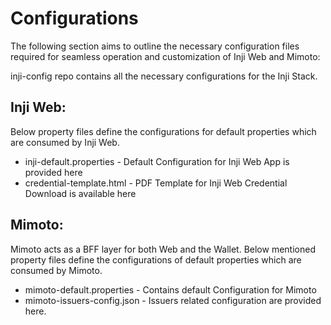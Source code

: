 # Configurations

The following section aims to outline the necessary configuration files required for seamless operation and customization of Inji Web and Mimoto:

inji-config repo contains all the necessary configurations for the Inji Stack. 

## Inji Web:

Below property files define the configurations for default properties which are consumed by Inji Web.

* inji-default.properties - Default Configuration for Inji Web App is provided here
* credential-template.html - PDF Template for Inji Web Credential Download is available here

## Mimoto:

Mimoto acts as a BFF layer for both Web and the Wallet. Below mentioned property files define the configurations of default properties which are consumed by Mimoto. 

* mimoto-default.properties - Contains default Configuration for Mimoto 
* mimoto-issuers-config.json - Issuers related configuration are provided here. 



